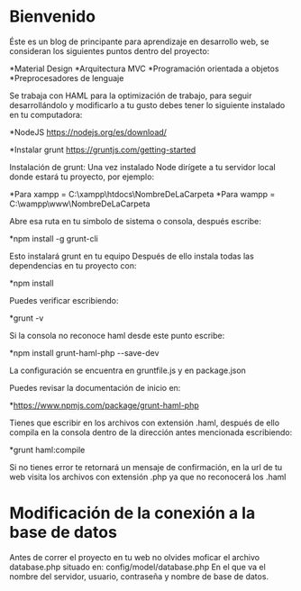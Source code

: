 # Bienvenido

Éste es un blog de principante para aprendizaje en desarrollo web, se consideran los siguientes puntos dentro del proyecto:

*Material Design *Arquitectura MVC *Programación orientada a objetos *Preprocesadores de lenguaje

Se trabaja con HAML para la optimización de trabajo, para seguir desarrollándolo y modificarlo a tu gusto debes tener lo siguiente instalado en tu computadora:

*NodeJS https://nodejs.org/es/download/

*Instalar grunt https://gruntjs.com/getting-started

Instalación de grunt: Una vez instalado Node dirígete a tu servidor local donde estará tu proyecto, por ejemplo:

*Para xampp = C:\xampp\htdocs\NombreDeLaCarpeta *Para wampp = C:\wampp\www\NombreDeLaCarpeta

Abre esa ruta en tu simbolo de sistema o consola, después escribe:

*npm install -g grunt-cli

Esto instalará grunt en tu equipo Después de ello instala todas las dependencias en tu proyecto con:

*npm install

Puedes verificar escribiendo:

*grunt -v

Si la consola no reconoce haml desde este punto escribe:

*npm install grunt-haml-php --save-dev

La configuración se encuentra en gruntfile.js y en package.json

Puedes revisar la documentación de inicio en:

*https://www.npmjs.com/package/grunt-haml-php

Tienes que escribir en los archivos con extensión .haml, después de ello compila en la consola dentro de la dirección antes mencionada escribiendo:

*grunt haml:compile

Si no tienes error te retornará un mensaje de confirmación, en la url de tu web visita los archivos con extensión .php ya que no reconocerá los .haml

# Modificación de la conexión a la base de datos

Antes de correr el proyecto en tu web no olvides moficar el archivo database.php situado en: config/model/database.php
En el que va el nombre del servidor, usuario, contraseña y nombre de base de datos.